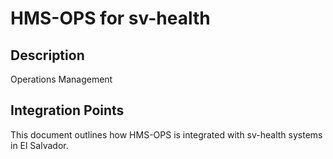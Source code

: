 # HMS-OPS for sv-health

## Description

Operations Management

## Integration Points

This document outlines how HMS-OPS is integrated with sv-health systems in El Salvador.
